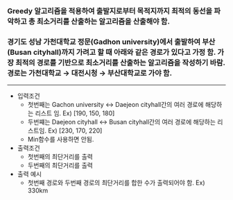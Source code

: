 ### Greedy 알고리즘을 적용하여 출발지로부터 목적지까지 최적의 동선을 파악하고 총 최소거리를 산출하는 알고리즘을 산출해야 함.
### 경기도 성남 가천대학교 정문(Gadhon university)에서 출발하여 부산(Busan cityhall)까지 가려고 할 때 아래와 같은 경로가 있다고 가정 함. 가장 최적의 경로를 기반으로 최소거리를 산출하는 알고리즘을 작성하기 바람. 경로는 가천대학교 → 대전시청 → 부산대학교로 가야 함.
---
- 입력조건
  - 첫번째는 Gachon university <-> Daejeon cityhall간의 여러 경로에 해당하는 리스트 임. Ex) [190, 150, 180]
  - 두번쨰는 Daejeon cityhall <-> Busan cityhall간의 여러 경로에 해당하는 리스트임. Ex) [230, 170, 220]
  - Min함수를 사용하면 안됨.
- 출력조건
  - 첫번째의 최단거리를 출력
  - 두번째의 최단거리를 출력
- 출력 예시
  - 첫번째 경로와 두번째 경로의 최단거리를 합한 수가 출력되어야 함. Ex) 330km